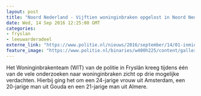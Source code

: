 ```yaml
---
layout: post
title: "Noord Nederland - Vijftien woninginbraken opgelost in Noord Nederland"
date: Wed, 14 Sep 2016 12:25:00 GMT
categories: 
- fryslan 
- leeuwarderadeel 
externe_link: "https://www.politie.nl/nieuws/2016/september/14/01-inmiddels-15-woninginbraken-opgelost-in-noord-nederland.html"
feature_image: "https://www.politie.nl/binaries/w400h225/content/gallery/politie/stockfotos/opsporing-recherche/woninginbraak.jpg"
---
```


Het Woninginbrakenteam (WIT) van de politie in Fryslân kreeg tijdens één van de vele onderzoeken naar woninginbraken zicht op drie mogelijke verdachten. Hierbij ging het om een 24-jarige vrouw uit Amsterdam, een 20-jarige man uit Gouda en een 21-jarige man uit Almere.
